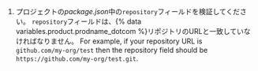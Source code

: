 1. プロジェクトの*package.json*中の`repository`フィールドを検証してください。 `repository`フィールドは、{% data variables.product.prodname_dotcom %}リポジトリのURLと一致していなければなりません。 For example, if your repository URL is `github.com/my-org/test` then the repository field should be `https://github.com/my-org/test.git`.

